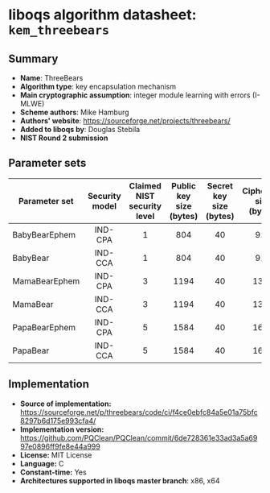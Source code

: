 liboqs algorithm datasheet: `kem_threebears`
============================================

Summary
-------

- **Name**: ThreeBears
- **Algorithm type**: key encapsulation mechanism
- **Main cryptographic assumption**: integer module learning with errors (I-MLWE)
- **Scheme authors**: Mike Hamburg
- **Authors' website**: https://sourceforge.net/projects/threebears/
- **Added to liboqs by**: Douglas Stebila
- **NIST Round 2 submission**

Parameter sets
--------------

| Parameter set | Security model | Claimed NIST security level | Public key size (bytes) | Secret key size (bytes) | Ciphertext size (bytes) | Shared secret size (bytes) |
|---------------|:--------------:|:---------------------------:|:-----------------------:|:-----------------------:|:-----------------------:|:--------------------------:|
| BabyBearEphem |     IND-CPA    |              1              |           804           |            40           |           917           |             32             |
| BabyBear      |     IND-CCA    |              1              |           804           |            40           |           917           |             32             |
| MamaBearEphem |     IND-CPA    |              3              |           1194          |            40           |           1307          |             32             |
| MamaBear      |     IND-CCA    |              3              |           1194          |            40           |           1307          |             32             |
| PapaBearEphem |     IND-CPA    |              5              |           1584          |            40           |           1697          |             32             |
| PapaBear      |     IND-CCA    |              5              |           1584          |            40           |           1697          |             32             |

Implementation
--------------

- **Source of implementation:** https://sourceforge.net/p/threebears/code/ci/f4ce0ebfc84a5e01a75bfc8297b6d175e993cfa4/
- **Implementation version:** https://github.com/PQClean/PQClean/commit/6de728361e33ad3a5a6997e0896ff9fe8e44a999
- **License:** MIT License
- **Language:** C
- **Constant-time:** Yes
- **Architectures supported in liboqs master branch**: x86, x64
